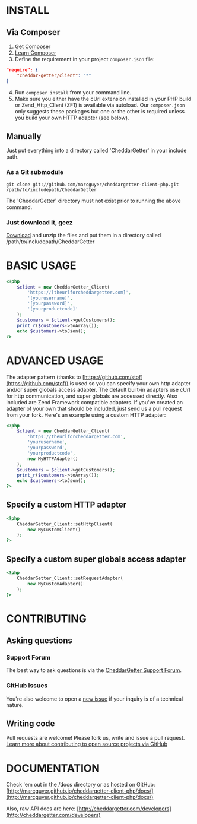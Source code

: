 # INSTALL

## Via Composer

1. [Get Composer](https://getcomposer.org/)
2. [Learn Composer](https://getcomposer.org/doc/00-intro.md)
3. Define the requirement in your project `composer.json` file:
```json
"require": {
	"cheddar-getter/client": "*"
}
```
4. Run `composer install` from your command line.
5. Make sure you either have the cUrl extension installed in your PHP build or
Zend_Http_Client (ZF1) is available via autoload. Our `composer.json` only
suggests these packages but one or the other is required unless you build your
own HTTP adapter (see below).

## Manually

Just put everything into a directory called 'CheddarGetter' in your include
path.

### As a Git submodule

`git clone git://github.com/marcguyer/cheddargetter-client-php.git
/path/to/includepath/CheddarGetter`

The 'CheddarGetter' directory must not exist prior to running the above
command.

### Just download it, geez

[Download](https://github.com/marcguyer/cheddargetter-client-php/archive/master.zip)
and unzip the files and put them in a directory called
/path/to/includepath/CheddarGetter

# BASIC USAGE

```php
<?php
	$client = new CheddarGetter_Client(
		'https://[theurlforcheddargetter.com]',
		'[yourusername]',
		'[yourpassword]',
		'[yourproductcode]'
	);
	$customers = $client->getCustomers();
	print_r($customers->toArray());
	echo $customers->toJson();
?>
```

# ADVANCED USAGE

The adapter pattern (thanks to
[https://github.com/stof](https://github.com/stof)) is used so you can specify
your own http adapter and/or super globals access adapter. The default built-in
adapters use cUrl for http communication, and super globals are accessed
directly. Also included are Zend Framework compatible adapters. If you've
created an adapter of your own that should be included, just send us a pull
request from your fork. Here's an example using a custom HTTP adapter:

```php
<?php
	$client = new CheddarGetter_Client(
		'https://theurlforcheddargetter.com',
		'yourusername',
		'yourpassword',
		'yourproductcode',
		new MyHTTPAdapter()
	);
	$customers = $client->getCustomers();
	print_r($customers->toArray());
	echo $customers->toJson();
?>
```

## Specify a custom HTTP adapter

```php
<?php
	CheddarGetter_Client::setHttpClient(
		new MyCustomClient()
	);
?>
```

## Specify a custom super globals access adapter

```php
<?php
	CheddarGetter_Client::setRequestAdapter(
		new MyCustomAdapter()
	);
?>
```

# CONTRIBUTING

## Asking questions

### Support Forum

The best way to ask questions is via the
[CheddarGetter Support Forum](http://support.cheddargetter.com/).

### GitHub Issues

You're also welcome to open a
[new issue](https://github.com/marcguyer/cheddargetter-client-php/issues/new)
if your inquiry is of a technical nature.

## Writing code

Pull requests are welcome! Please fork us, write and issue a pull request.
[Learn more about contributing to open source projects via GitHub](https://guides.github.com/activities/contributing-to-open-source/)

# DOCUMENTATION

Check 'em out in the /docs directory or as hosted on GitHub:
[http://marcguyer.github.io/cheddargetter-client-php/docs/](http://marcguyer.github.io/cheddargetter-client-php/docs/)

Also, raw API docs are here: [http://cheddargetter.com/developers](http://cheddargetter.com/developers)
